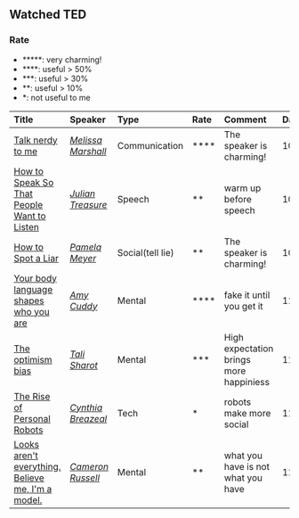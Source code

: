 ## Watched TED

### Rate
- *****: very charming!
- ****: useful > 50%
- ***: useful > 30%
- **: useful > 10%
- *: not useful to me

| Title| Speaker| Type|Rate | Comment| Date|
|:-----|:-------|:----|:----|:------|:----|
|[Talk nerdy to me](http://www.ted.com/talks/melissa_marshall_talk_nerdy_to_me)| [*Melissa Marshall*](http://www.ted.com/speakers/melissa_marshall)| Communication| ****| The speaker is charming!| 10/31/2014|
|[How to Speak So That People Want to Listen](http://www.ted.com/talks/julian_treasure_how_to_speak_so_that_people_want_to_listen)| [*Julian Treasure*](http://www.ted.com/speakers/julian_treasure)| Speech| ** | warm up before speech| 10/31/2014|
|[How to Spot a Liar](http://www.ted.com/talks/pamela_meyer_how_to_spot_a_liar) | [*Pamela Meyer*](http://www.ted.com/talks/pamela_meyer_how_to_spot_a_liar)| Social(tell lie)| ** |The speaker is charming!| 10/31/2014|
|[Your body language shapes who you are](http://www.ted.com/talks/amy_cuddy_your_body_language_shapes_who_you_are)| [*Amy Cuddy*](http://www.ted.com/speakers/amy_cuddy)|Mental |****| fake it until you get it| 11/1/2014|
| [The optimism bias](http://www.ted.com/talks/tali_sharot_the_optimism_bias)| *[Tali Sharot](http://www.ted.com/speakers/tali_sharot)*| Mental| ***| High expectation brings more happiniess| 11/11/2014|
| [The Rise of Personal Robots](http://www.ted.com/talks/cynthia_breazeal_the_rise_of_personal_robots?)|*[Cynthia Breazeal](http://www.ted.com/speakers/cynthia_breazeal)*| Tech| *| robots make more social | 11/13/2014|
| [Looks aren't everything. Believe me, I'm a model.](http://www.ted.com/talks/cameron_russell_looks_aren_t_everything_believe_me_i_m_a_model)| *[Cameron Russell](http://www.ted.com/speakers/cameron_russell)*|Mental| ** | what you have is not what you have| 11/13/2014|
